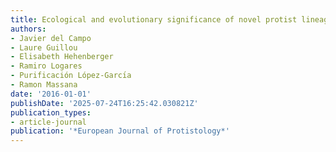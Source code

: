 ```yaml
---
title: Ecological and evolutionary significance of novel protist lineages
authors:
- Javier del Campo
- Laure Guillou
- Elisabeth Hehenberger
- Ramiro Logares
- Purificación López-Garcı́a
- Ramon Massana
date: '2016-01-01'
publishDate: '2025-07-24T16:25:42.030821Z'
publication_types:
- article-journal
publication: '*European Journal of Protistology*'
---
```

